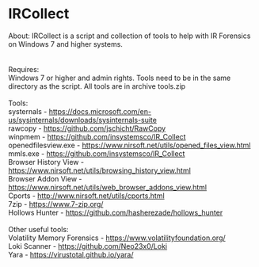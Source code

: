 # IRCollect
About:
IRCollect is a script and collection of tools to help with IR Forensics on Windows 7 and higher systems.<br>
<br>
<br>
Requires:<br>
Windows 7 or higher and admin rights. Tools need to be in the same directory as the script. All tools are in archive tools.zip
<br>
<br>
Tools:<br>
systernals - https://docs.microsoft.com/en-us/sysinternals/downloads/sysinternals-suite<br>
rawcopy - https://github.com/jschicht/RawCopy<br>
winpmem - https://github.com/insystemsco/IR_Collect<br>
openedfilesview.exe - https://www.nirsoft.net/utils/opened_files_view.html<br>
mmls.exe - https://github.com/insystemsco/IR_Collect<br>
Browser History View - https://www.nirsoft.net/utils/browsing_history_view.html<br>
Browser Addon View - https://www.nirsoft.net/utils/web_browser_addons_view.html<br>
Cports - http://www.nirsoft.net/utils/cports.html<br>
7zip - https://www.7-zip.org/<br>
Hollows Hunter - https://github.com/hasherezade/hollows_hunter<br>
<br>
Other useful tools:<br>
Volatility Memory Forensics - https://www.volatilityfoundation.org/<br>
Loki Scanner - https://github.com/Neo23x0/Loki<br>
Yara - https://virustotal.github.io/yara/<br>
